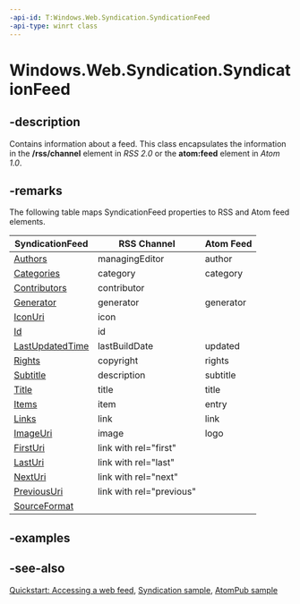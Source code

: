 ```yaml
---
-api-id: T:Windows.Web.Syndication.SyndicationFeed
-api-type: winrt class
---
```


<!-- Class syntax.
public class SyndicationFeed : Windows.Web.Syndication.ISyndicationFeed, Windows.Web.Syndication.ISyndicationNode
-->

# Windows.Web.Syndication.SyndicationFeed

## -description
Contains information about a feed. This class encapsulates the information in the **/rss/channel** element in *RSS 2.0* or the **atom:feed** element in *Atom 1.0*.

## -remarks
The following table maps SyndicationFeed properties to RSS and Atom feed elements.

| SyndicationFeed | RSS Channel | Atom Feed |
|---|---|---|
| [Authors](syndicationfeed_authors.md) | managingEditor | author |
| [Categories](syndicationfeed_categories.md) | category | category |
| [Contributors](syndicationfeed_contributors.md) | contributor |
| [Generator](syndicationfeed_generator.md) | generator | generator |
| [IconUri](syndicationfeed_iconuri.md) | icon |
| [Id](syndicationfeed_id.md) | id |
| [LastUpdatedTime](syndicationfeed_lastupdatedtime.md) | lastBuildDate | updated |
| [Rights](syndicationfeed_rights.md) | copyright | rights |
| [Subtitle](syndicationfeed_subtitle.md) | description | subtitle |
| [Title](syndicationfeed_title.md) | title | title |
| [Items](syndicationfeed_items.md) | item | entry |
| [Links](syndicationfeed_links.md) | link | link |
| [ImageUri](syndicationfeed_imageuri.md) | image | logo |
| [FirstUri](syndicationfeed_firsturi.md) | link with rel="first" |
| [LastUri](syndicationfeed_lasturi.md) | link with rel="last" |
| [NextUri](syndicationfeed_nexturi.md) | link with rel="next" |
| [PreviousUri](syndicationfeed_previousuri.md) | link with rel="previous" |
| [SourceFormat](syndicationfeed_sourceformat.md) |


## -examples

## -see-also
[Quickstart: Accessing a web feed](/previous-versions/windows/apps/hh700374(v=win.10)), [Syndication sample](https://github.com/microsoftarchive/msdn-code-gallery-microsoft/tree/master/Official%20Windows%20Platform%20Sample/Windows%208.1%20Store%20app%20samples/%5BC%23%5D-Windows%208.1%20Store%20app%20samples/Syndication%20sample), [AtomPub sample](https://github.com/microsoftarchive/msdn-code-gallery-microsoft/tree/master/Official%20Windows%20Platform%20Sample/Windows%208.1%20Store%20app%20samples/99866-Windows%208.1%20Store%20app%20samples/AtomPub%20sample)
